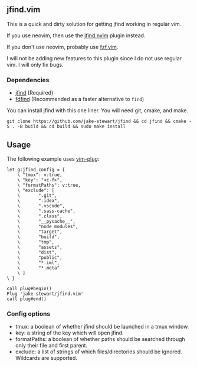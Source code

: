 jfind.vim
---------

This is a quick and dirty solution for getting jfind working in regular vim.

If you use neovim, then use the [jfind.nvim](https://github.com/jake-stewart/jfind.nvim) plugin instead.

If you don't use neovim, probably use [fzf.vim](https://github.com/junegunn/fzf.vim).

I will not be adding new features to this plugin since I do not use regular vim. I will only fix bugs.

### Dependencies
 - [jfind](https://github.com/jake-stewart/jfind) (Required)
 - [fdfind](https://github.com/sharkdp/fd) (Recommended as a faster alternative to `find`)

You can install jfind with this one liner. You will need git, cmake, and make.
```
git clone https://github.com/jake-stewart/jfind && cd jfind && cmake -S . -B build && cd build && sudo make install
```

Usage
-----

The following example uses [vim-plug](https://github.com/junegunn/vim-plug):

```vim
let g:jfind_config = {
    \ "tmux": v:true,
    \ "key": "<c-f>",
    \ "formatPaths": v:true,
    \ "exclude": [
    \       ".git",
    \       ".idea",
    \       ".vscode",
    \       ".sass-cache",
    \       ".class",
    \       "__pycache__",
    \       "node_modules",
    \       "target",
    \       "build",
    \       "tmp",
    \       "assets",
    \       "dist",
    \       "public",
    \       "*.iml",
    \       "*.meta"
    \ ]
\ }

call plug#begin()
Plug 'jake-stewart/jfind.vim'
call plug#end()
```

### Config options
- tmux: a boolean of whether jfind should be launched in a tmux window.
- key: a string of the key which will open jfind.
- formatPaths: a boolean of whether paths should be searched through only their file and first parent.
- exclude: a list of strings of which files/directories should be ignored. Wildcards are supported.
